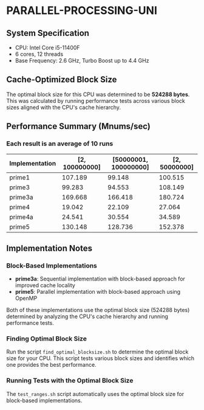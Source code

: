 # PARALLEL-PROCESSING-UNI

## System Specification
- CPU: Intel Core i5-11400F
- 6 cores, 12 threads
- Base Frequency: 2.6 GHz, Turbo Boost up to 4.4 GHz

## Cache-Optimized Block Size
The optimal block size for this CPU was determined to be **524288 bytes**.
This was calculated by running performance tests across various block sizes aligned with the CPU's cache hierarchy.

## Performance Summary (Mnums/sec)
### Each result is an average of 10 runs

| Implementation | [2, 100000000] | [50000001, 100000000] | [2, 50000000] |
|----------------|-----------|--------------|-------------|
| prime1 | 107.189 | 99.148 | 100.515 |
| prime3 | 99.283 | 94.553 | 108.149 |
| prime3a | 169.668 | 166.418 | 180.724 |
| prime4 | 19.042 | 22.109 | 27.064 |
| prime4a | 24.541 | 30.554 | 34.589 |
| prime5 | 130.148 | 128.736 | 152.378 |

## Implementation Notes

### Block-Based Implementations
- **prime3a**: Sequential implementation with block-based approach for improved cache locality
- **prime5**: Parallel implementation with block-based approach using OpenMP

Both of these implementations use the optimal block size (524288 bytes) determined
by analyzing the CPU's cache hierarchy and running performance tests.

### Finding Optimal Block Size
Run the script `find_optimal_blocksize.sh` to determine the optimal block size for your CPU.
This script tests various block sizes and identifies which one provides the best performance.



### Running Tests with the Optimal Block Size
The `test_ranges.sh` script automatically uses the optimal block size for block-based implementations.


